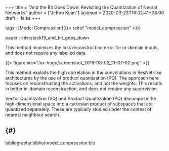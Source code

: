 +++
title = "And the Bit Goes Down: Revisiting the Quantization of Neural Networks"
author = ["Jethro Kuan"]
lastmod = 2020-03-23T16:02:41+08:00
draft = false
+++

tags
: [Model Compression]({{< relref "model_compression" >}})

paper
: cite:stock19_and_bit_goes_down

This method minimizes the loss reconstruction error for in-domain
inputs, and does not require any labelled data.

{{< figure src="/ox-hugo/screenshot_2019-08-02_13-07-02.png" >}}

This method exploits the high correlation in the convolutions in
ResNet-like architectures by the use of product quantization (PQ). The
approach here focuses on reconstructing the activations, and not the
weights. This results in better in-domain reconstruction, and does not
require any supervision.

Vector Quantization (VQ) and Product Quantization (PQ) decompose the
high-dimensional space into a cartesian product of subspaces that are
quantized separately. These are typically studied under the context of
nearest neighbour search.

## {#}

bibliography:biblio/model_compression.bib
